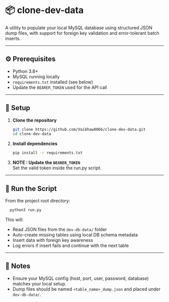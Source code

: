 # 📦 clone-dev-data

A utility to populate your local MySQL database using structured JSON dump files, with support for foreign key validation and error-tolerant batch inserts.

---

## ⚙️ Prerequisites

- Python 3.8+
- MySQL running locally
- `requirements.txt` installed (see below)
- Update the `BEARER_TOKEN` used for the API call

---

## 🔧 Setup

1. **Clone the repository**  
   ```bash
   git clone https://github.com/Vaibhaw0066/clone-dev-data.git
   cd clone-dev-data
   ```

2. **Install dependencies**  
   ```bash
   pip install -r requirements.txt
   ```

3. **NOTE : Update the `BEARER_TOKEN`**  
   Set the valid token inside the run.py script.

---

## 🚀 Run the Script

From the project root directory:

  ```bash
    python3 run.py
  ```

This will:
- Read JSON files from the `dev-db-data/` folder
- Auto-create missing tables using local DB schema metadata
- Insert data with foreign key awareness
- Log errors if insert fails and continue with the next table

---

## 📝 Notes

- Ensure your MySQL config (host, port, user, password, database) matches your local setup.
- Dump files should be named `<table_name>_dump.json` and placed under `dev-db-data/`.
